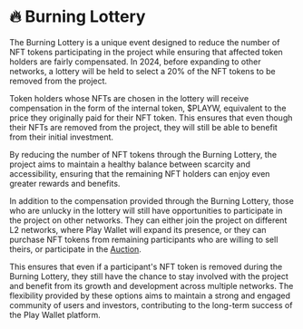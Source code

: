# 🔥 Burning Lottery

The Burning Lottery is a unique event designed to reduce the number of NFT tokens participating in the project while ensuring that affected token holders are fairly compensated. In 2024, before expanding to other networks, a lottery will be held to select a 20% of the NFT tokens to be removed from the project.

Token holders whose NFTs are chosen in the lottery will receive compensation in the form of the internal token, $PLAYW, equivalent to the price they originally paid for their NFT token. This ensures that even though their NFTs are removed from the project, they will still be able to benefit from their initial investment.

By reducing the number of NFT tokens through the Burning Lottery, the project aims to maintain a healthy balance between scarcity and accessibility, ensuring that the remaining NFT holders can enjoy even greater rewards and benefits.

In addition to the compensation provided through the Burning Lottery, those who are unlucky in the lottery will still have opportunities to participate in the project on other networks. They can either join the project on different L2 networks, where Play Wallet will expand its presence, or they can purchase NFT tokens from remaining participants who are willing to sell theirs, or participate in the [Auction](auction.md).

This ensures that even if a participant's NFT token is removed during the Burning Lottery, they still have the chance to stay involved with the project and benefit from its growth and development across multiple networks. The flexibility provided by these options aims to maintain a strong and engaged community of users and investors, contributing to the long-term success of the Play Wallet platform.
